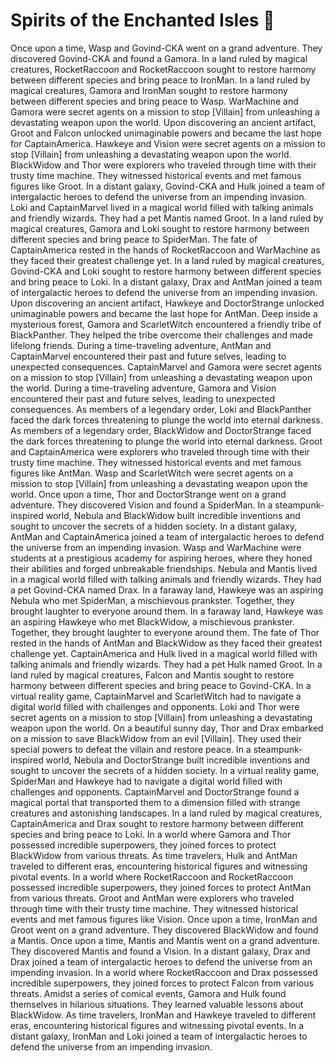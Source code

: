 # Spirits of the Enchanted Isles :birthday: 

Once upon a time, Wasp and Govind-CKA went on a grand adventure. They discovered Govind-CKA and found a Gamora.
In a land ruled by magical creatures, RocketRaccoon and RocketRaccoon sought to restore harmony between different species and bring peace to IronMan.
In a land ruled by magical creatures, Gamora and IronMan sought to restore harmony between different species and bring peace to Wasp.
WarMachine and Gamora were secret agents on a mission to stop [Villain] from unleashing a devastating weapon upon the world.
Upon discovering an ancient artifact, Groot and Falcon unlocked unimaginable powers and became the last hope for CaptainAmerica.
Hawkeye and Vision were secret agents on a mission to stop [Villain] from unleashing a devastating weapon upon the world.
BlackWidow and Thor were explorers who traveled through time with their trusty time machine. They witnessed historical events and met famous figures like Groot.
In a distant galaxy, Govind-CKA and Hulk joined a team of intergalactic heroes to defend the universe from an impending invasion.
Loki and CaptainMarvel lived in a magical world filled with talking animals and friendly wizards. They had a pet Mantis named Groot.
In a land ruled by magical creatures, Gamora and Loki sought to restore harmony between different species and bring peace to SpiderMan.
The fate of CaptainAmerica rested in the hands of RocketRaccoon and WarMachine as they faced their greatest challenge yet.
In a land ruled by magical creatures, Govind-CKA and Loki sought to restore harmony between different species and bring peace to Loki.
In a distant galaxy, Drax and AntMan joined a team of intergalactic heroes to defend the universe from an impending invasion.
Upon discovering an ancient artifact, Hawkeye and DoctorStrange unlocked unimaginable powers and became the last hope for AntMan.
Deep inside a mysterious forest, Gamora and ScarletWitch encountered a friendly tribe of BlackPanther. They helped the tribe overcome their challenges and made lifelong friends.
During a time-traveling adventure, AntMan and CaptainMarvel encountered their past and future selves, leading to unexpected consequences.
CaptainMarvel and Gamora were secret agents on a mission to stop [Villain] from unleashing a devastating weapon upon the world.
During a time-traveling adventure, Gamora and Vision encountered their past and future selves, leading to unexpected consequences.
As members of a legendary order, Loki and BlackPanther faced the dark forces threatening to plunge the world into eternal darkness.
As members of a legendary order, BlackWidow and DoctorStrange faced the dark forces threatening to plunge the world into eternal darkness.
Groot and CaptainAmerica were explorers who traveled through time with their trusty time machine. They witnessed historical events and met famous figures like AntMan.
Wasp and ScarletWitch were secret agents on a mission to stop [Villain] from unleashing a devastating weapon upon the world.
Once upon a time, Thor and DoctorStrange went on a grand adventure. They discovered Vision and found a SpiderMan.
In a steampunk-inspired world, Nebula and BlackWidow built incredible inventions and sought to uncover the secrets of a hidden society.
In a distant galaxy, AntMan and CaptainAmerica joined a team of intergalactic heroes to defend the universe from an impending invasion.
Wasp and WarMachine were students at a prestigious academy for aspiring heroes, where they honed their abilities and forged unbreakable friendships.
Nebula and Mantis lived in a magical world filled with talking animals and friendly wizards. They had a pet Govind-CKA named Drax.
In a faraway land, Hawkeye was an aspiring Nebula who met SpiderMan, a mischievous prankster. Together, they brought laughter to everyone around them.
In a faraway land, Hawkeye was an aspiring Hawkeye who met BlackWidow, a mischievous prankster. Together, they brought laughter to everyone around them.
The fate of Thor rested in the hands of AntMan and BlackWidow as they faced their greatest challenge yet.
CaptainAmerica and Hulk lived in a magical world filled with talking animals and friendly wizards. They had a pet Hulk named Groot.
In a land ruled by magical creatures, Falcon and Mantis sought to restore harmony between different species and bring peace to Govind-CKA.
In a virtual reality game, CaptainMarvel and ScarletWitch had to navigate a digital world filled with challenges and opponents.
Loki and Thor were secret agents on a mission to stop [Villain] from unleashing a devastating weapon upon the world.
On a beautiful sunny day, Thor and Drax embarked on a mission to save BlackWidow from an evil [Villain]. They used their special powers to defeat the villain and restore peace.
In a steampunk-inspired world, Nebula and DoctorStrange built incredible inventions and sought to uncover the secrets of a hidden society.
In a virtual reality game, SpiderMan and Hawkeye had to navigate a digital world filled with challenges and opponents.
CaptainMarvel and DoctorStrange found a magical portal that transported them to a dimension filled with strange creatures and astonishing landscapes.
In a land ruled by magical creatures, CaptainAmerica and Drax sought to restore harmony between different species and bring peace to Loki.
In a world where Gamora and Thor possessed incredible superpowers, they joined forces to protect BlackWidow from various threats.
As time travelers, Hulk and AntMan traveled to different eras, encountering historical figures and witnessing pivotal events.
In a world where RocketRaccoon and RocketRaccoon possessed incredible superpowers, they joined forces to protect AntMan from various threats.
Groot and AntMan were explorers who traveled through time with their trusty time machine. They witnessed historical events and met famous figures like Vision.
Once upon a time, IronMan and Groot went on a grand adventure. They discovered BlackWidow and found a Mantis.
Once upon a time, Mantis and Mantis went on a grand adventure. They discovered Mantis and found a Vision.
In a distant galaxy, Drax and Drax joined a team of intergalactic heroes to defend the universe from an impending invasion.
In a world where RocketRaccoon and Drax possessed incredible superpowers, they joined forces to protect Falcon from various threats.
Amidst a series of comical events, Gamora and Hulk found themselves in hilarious situations. They learned valuable lessons about BlackWidow.
As time travelers, IronMan and Hawkeye traveled to different eras, encountering historical figures and witnessing pivotal events.
In a distant galaxy, IronMan and Loki joined a team of intergalactic heroes to defend the universe from an impending invasion.
